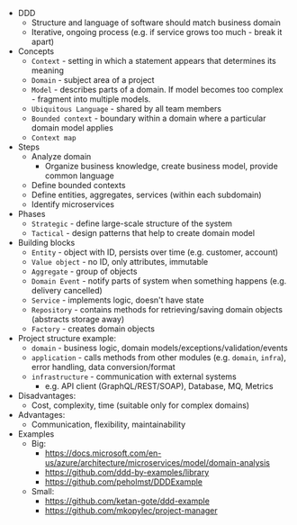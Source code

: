 * DDD
    * Structure and language of software should match business domain
    * Iterative, ongoing process (e.g. if service grows too much - break it apart)
* Concepts
    * `Context` - setting in which a statement appears that determines its meaning
    * `Domain` - subject area of a project
    * `Model` - describes parts of a domain. If model becomes too complex - fragment into multiple models.
    * `Ubiquitous Language` - shared by all team members
    * `Bounded context` - boundary within a domain where a particular domain model applies
    * `Context map`
* Steps
    * Analyze domain
        * Organize business knowledge, create business model, provide common language
    * Define bounded contexts
    * Define entities, aggregates, services (within each subdomain)
    * Identify microservices
* Phases
    * `Strategic` - define large-scale structure of the system
    * `Tactical` - design patterns that help to create domain model
* Building blocks
    * `Entity` - object with ID, persists over time (e.g. customer, account)
    * `Value object` - no ID, only attributes, immutable
    * `Aggregate` - group of objects
    * `Domain Event` - notify parts of system when something happens (e.g. delivery cancelled)
    * `Service` - implements logic, doesn't have state
    * `Repository` - contains methods for retrieving/saving domain objects (abstracts storage away)
    * `Factory` - creates domain objects
* Project structure example:
    * `domain` - business logic, domain models/exceptions/validation/events
    * `application` - calls methods from other modules (e.g. `domain`, `infra`), error handling, data conversion/format
    * `infrastructure` - communication with external systems
        * e.g. API client (GraphQL/REST/SOAP), Database, MQ, Metrics
* Disadvantages:
    * Cost, complexity, time (suitable only for complex domains)
* Advantages:
    * Communication, flexibility, maintainability
* Examples
    * Big:
        * https://docs.microsoft.com/en-us/azure/architecture/microservices/model/domain-analysis
        * https://github.com/ddd-by-examples/library
        * https://github.com/peholmst/DDDExample
    * Small:
        * https://github.com/ketan-gote/ddd-example
        * https://github.com/mkopylec/project-manager
